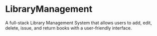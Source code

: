 # LibraryManagement
A full-stack Library Management System that allows users to add, edit, delete, issue, and return books with a user-friendly interface. 
